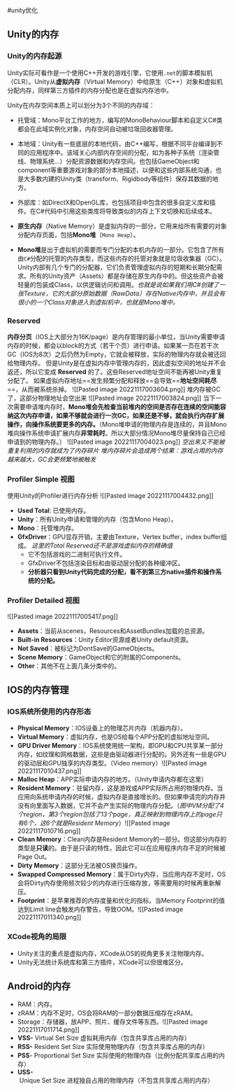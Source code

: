 #unity优化 
## Unity的内存
### Unity的内存起源
Unity实际可看作是一个使用C++开发的游戏引擎，它使用`.net`的脚本模拟机 （CLR）。Unity从**虚拟内存**（Virtual Memory）中给原生（C++）对象和虚拟机分配内存，同样第三方插件的内存分配也是在虚拟内存池中。

Unity在内存空间本质上可以划分为3个不同的内存域：
- 托管域：Mono平台工作的地方，编写的MonoBehaviour脚本和自定义C#类都会在此域实例化对象，内存空间自动被垃圾回收器管理。
- 本地域：Unity有一些底层的本地代码，由C++编写，根据不同平台编译到不同的应用程序中。该域关心内部内存空间的分配，如为各种子系统（渲染管线、物理系统...）分配资源数据和内存空间。也包括GameObject和component等重要游戏对象的部分本地描述，以便和这些内部系统沟通，也是大多数内建的Unity类（transform、Rigidbody等组件）保存其数据的地方。
- 外部库：如DirectX和OpenGL库，也包括项目中包含的很多自定义库和插件。在C#代码中引用这些类库将导致类似的内存上下文切换和后续成本。

- **原生内存**（Native Memory）是虚拟内存的一部分，它用来给所有需要的对象分配内存页面，包括**Mono堆**（`Mono Heap`）。
- **Mono堆**是出于虚拟机的需要而专门分配的本机内存的一部分。它包含了所有由`C#`分配的托管的内存类型，而这些内存的托管对象就是垃圾收集器（GC）。
Unity内部有几个专门的分配器，它们负责管理虚拟内存的短期和长期分配需求。所有的Unity资产（Assets）都是存储在原生内存中的。但这些资产会被轻量的包装成Class，以供逻辑访问和调用。*也就是说如果我们用C#创建了一张Texture，它的大部分原始数据（RawData）存在Native内存中，并且会有很小的一个Class对象进入到虚拟机中，也就是Mono堆中。*

### Reserved
**内存分页**（IOS上大部分为16K/page）是内存管理的最小单位，当Unity需要申请内存的时候，都会以block的方式（若干个页）进行申请。如果某一页在若干次GC（IOS为8次）之后仍然为Empty，它就会被释放，实际的物理内存就会被还回给物理内存。
但是Unity是在虚拟内存中管理内存的，因此虚拟空间的地址并不会返还，所以它变成 **Reserved** 的了。这些Reserved地址空间不能再被Unity重复分配了。
如果虚拟内存地址==发生频繁分配和释放==会导致==**地址空间耗尽**==，从而被系统杀掉。
![[Pasted image 20221117003604.png]]
堆内存被GC了，这部分物理地址会空出来
![[Pasted image 20221117003824.png]]
当下一次需要申请堆内存时，**Mono堆会先检查当前堆内的空间是否存在连续的空间能容纳这次内存申请，如果不够就会进行一次GC，如果还是不够，就会执行内存扩展操作，向操作系统要更多的内存。**（Mono堆申请的物理内存是连续的，并且Mono堆向操作系统申请扩展内存**非常耗时**。所以大部分情况Mono堆尽量保持自己已经申请到的物理内存。）
![[Pasted image 20221117004023.png]]
*空出来又不能被重复利用的内存就成为了内存碎片*
*堆内存碎片会造成两个结果：游戏占用的内存越来越大，GC会更频繁地被触发*

### Profiler Simple 视图
使用Unity的Profiler进行内存分析
![[Pasted image 20221117004432.png]]
- **Used Total**: 已使用内存。
- **Unity**：所有Unity申请和管理的内存（包含Mono Heap）。
- **Mono**：托管堆内存。
- **GfxDriver**：GPU显存开销，主要由Texture，Vertex buffer，index buffer组成。
*这里的Total Reserved还不是游戏虚拟内存的精确值*
	- 它不包括游戏的二进制可执行文件。
	- GfxDriver不包括渲染目标和由驱动层分配的各种缓冲区。
	- **分析器只看到Unity代码完成的分配，看不到第三方native插件和操作系统的分配。**

### Profiler Detailed 视图
![[Pasted image 20221117005417.png]]
- **Assets**：当前从scenes，Resources和AssetBundles加载的总资源。
- **Built-in Resources**：Unity Editor资源或者Unity default资源。
- **Not Saved**：被标记为DontSave的GameObjects。
- **Scene Memory**：GameObject和它的附属的Components。
- **Other**：其他不在上面几条分类中的。

## IOS的内存管理
### IOS系统所使用的内存形态
- **Physical Memory**：IOS设备上的物理芯片内存（机器内存）。
- **Virtual Memory**：虚拟内存，也是OS给每个APP分配的虚拟地址空间。
- **GPU Driver Memory**：IOS系统使用统一架构，即GPU和CPU共享某一部分内存，如纹理和网格数据，这些是由驱动器进行分配的。另外还有一些是GPU的驱动层和GPU独享的内存类型。（Video memory）![[Pasted image 20221117010437.png]]
- **Malloc Heap**：APP实际申请内存的地方。（Unity申请内存都在这里）
- **Resident Memory**：驻留内存，这是游戏或APP实际所占用的物理内存。当应用向系统申请内存的时候，虚拟内存是直接增长的。但如果申请完的内存并没有向里面写入数据，它并不会产生实际的物理内存分配。（*图中VM分配了4个region，第3个region包括了13个page，真正映射到物理内存上的page只有6个，这6个就是Resident Memory*）![[Pasted image 20221117010716.png]]
- **Clean Memory**：Clean内存是Resident Memory的一部分。但这部分内存的类型是**只读**的。由于是只读的特性，因此它可以在应用程序内存不足的时候被Page Out。
- **Dirty Memory**：这部分无法被OS换页操作。
- **Swapped Compressed Memory**：属于Dirty内存，当应用内存不足时，OS会将Dirty内存使用频次较少的内存进行压缩存放，等需要用的时候再重新解压。
- **Footprint**：是苹果推荐的内存度量和优化的指标。当Memory Footprint的值达到Limit line会触发内存警告，导致OOM。![[Pasted image 20221117011340.png]]

### XCode视角的局限
- Unity关注的重点是虚拟内存，XCode从OS的视角更多关注物理内存。
- Unity无法统计系统库和第三方插件，XCode可以但很难区分。

## Android的内存
- RAM：内存。
- zRAM：内存不足时，OS会将RAM的一部分数据压缩存在zRAM。
- Storage：存储器，放APP、照片、缓存文件等东西。![[Pasted image 20221117011714.png]]
- **VSS-** Virtual Set Size 虚拟耗用内存（包含共享库占用的内存）
- **RSS-** Resident Set Size 实际使用物理内存（包含共享库占用的内存）
- **PSS**- Proportional Set Size 实际使用的物理内存（比例分配共享库占用的内存）
- **USS-** Unique Set Size 进程独自占用的物理内存（不包含共享库占用的内存）